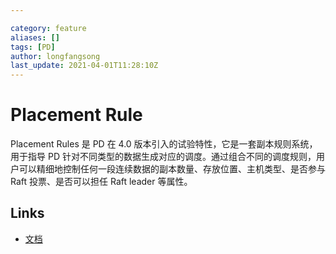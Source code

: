 ```yaml
---

category: feature
aliases: []
tags: [PD]
author: longfangsong
last_update: 2021-04-01T11:28:10Z
---
```


# Placement Rule

Placement Rules 是 PD 在 4.0 版本引入的试验特性，它是一套副本规则系统，用于指导 PD 针对不同类型的数据生成对应的调度。通过组合不同的调度规则，用户可以精细地控制任何一段连续数据的副本数量、存放位置、主机类型、是否参与 Raft 投票、是否可以担任 Raft leader 等属性。

## Links

- [文档](https://docs.pingcap.com/zh/tidb/stable/configure-placement-rules)
